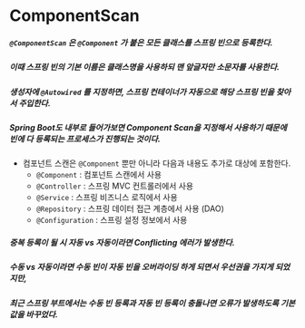 # ComponentScan

##### `@ComponentScan` 은 `@Component` 가 붙은 모든 클래스를 스프링 빈으로 등록한다. 
#####  이때 스프링 빈의 기본 이름은 클래스명을 사용하되 맨 앞글자만 소문자를 사용한다.

##### 생성자에 `@Autowired` 를 지정하면, 스프링 컨테이너가 자동으로 해당 스프링 빈을 찾아서 주입한다.

##### Spring Boot도 내부로 들어가보면 Component Scan을 지정해서 사용하기 때문에 빈에 다 등록되는 프로세스가 진행되는 것이다.

* 컴포넌트 스캔은 `@Component` 뿐만 아니라 다음과 내용도 추가로 대상에 포함한다. 
    - `@Component` : 컴포넌트 스캔에서 사용
    - `@Controller` : 스프링 MVC 컨트롤러에서 사용
    - `@Service` : 스프링 비즈니스 로직에서 사용
    - `@Repository` : 스프링 데이터 접근 계층에서 사용 (DAO)
    - `@Configuration` : 스프링 설정 정보에서 사용


##### 중복 등록이 될 시 자동 vs 자동이라면 Conflicting 에러가 발생한다.
##### 수동 vs 자동이라면 수동 빈이 자동 빈을 오버라이딩 하게 되면서 우선권을 가지게 되었지만,
##### 최근 스프링 부트에서는 수동 빈 등록과 자동 빈 등록이 충돌나면 오류가 발생하도록 기본 값을 바꾸었다.
